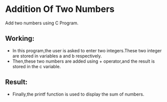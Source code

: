 # Addition Of Two Numbers
Add two numbers using C Program.
## Working:
- In this program,the user is asked to enter two integers.These two integer are stored in variables a and b respectively.
-  Then,these two numbers are added using + operator,and the result is stored in the c variable.
## Result:
- Finally,the printf function is used to display the sum of numbers.
